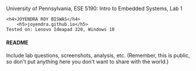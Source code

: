 University of Pennsylvania, ESE 5190: Intro to Embedded Systems, Lab 1

    <h4>JOYENDRA ROY BISWAS</h4>
        <h5>joyendra.github.io</h5>
    Tested on: Lenovo Ideapad 320, Windows 10

<h4> README </h4>

Include lab questions, screenshots, analysis, etc. (Remember, this is public, so don't put anything here you don't want to share with the world.)
